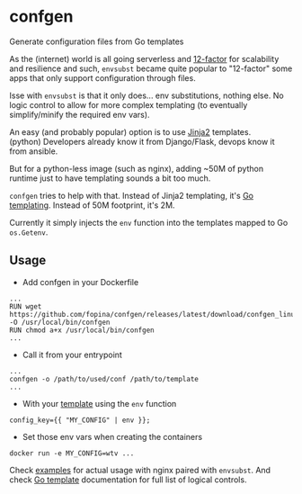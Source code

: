 # confgen
Generate configuration files from Go templates

As the (internet) world is all going serverless and [12-factor](https://12factor.net/) for scalability and resilience and such, `envsubst` became quite popular to "12-factor" some apps that only support configuration through files.

Isse with `envsubst` is that it only does... env substitutions, nothing else. No logic control to allow for more complex templating (to eventually simplify/minify the required env vars).

An easy (and probably popular) option is to use [Jinja2](https://palletsprojects.com/p/jinja/) templates.  
(python) Developers already know it from Django/Flask, devops know it from ansible.

But for a python-less image (such as nginx), adding ~50M of python runtime just to have templating sounds a bit too much.

`confgen` tries to help with that.
Instead of Jinja2 templating, it's [Go templating](https://golang.org/pkg/text/template/).
Instead of 50M footprint, it's 2M.

Currently it simply injects the `env` function into the templates mapped to Go `os.Getenv`.

## Usage

* Add confgen in your Dockerfile

```
...
RUN wget https://github.com/fopina/confgen/releases/latest/download/confgen_linux_amd64 -O /usr/local/bin/confgen
RUN chmod a+x /usr/local/bin/confgen
...
```

* Call it from your entrypoint

```
...
confgen -o /path/to/used/conf /path/to/template
...
```

* With your [template](https://golang.org/pkg/text/template/) using the `env` function

```
config_key={{ "MY_CONFIG" | env }};
```

* Set those env vars when creating the containers

```
docker run -e MY_CONFIG=wtv ...
```

Check [examples](examples) for actual usage with nginx paired with `envsubst`. And check [Go template](https://golang.org/pkg/text/template/) documentation for full list of logical controls.

